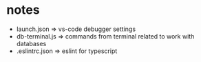 # notes
* launch.json => vs-code debugger settings
* db-terminal.js => commands from terminal related to work with databases
* .eslintrc.json => eslint for typescript
